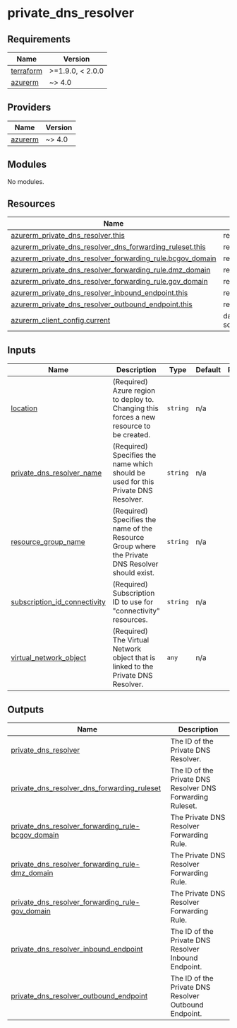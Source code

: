 # private_dns_resolver

<!-- BEGIN_TF_DOCS -->
## Requirements

| Name | Version |
|------|---------|
| <a name="requirement_terraform"></a> [terraform](#requirement\_terraform) | >=1.9.0, < 2.0.0 |
| <a name="requirement_azurerm"></a> [azurerm](#requirement\_azurerm) | ~> 4.0 |

## Providers

| Name | Version |
|------|---------|
| <a name="provider_azurerm"></a> [azurerm](#provider\_azurerm) | ~> 4.0 |

## Modules

No modules.

## Resources

| Name | Type |
|------|------|
| [azurerm_private_dns_resolver.this](https://registry.terraform.io/providers/hashicorp/azurerm/latest/docs/resources/private_dns_resolver) | resource |
| [azurerm_private_dns_resolver_dns_forwarding_ruleset.this](https://registry.terraform.io/providers/hashicorp/azurerm/latest/docs/resources/private_dns_resolver_dns_forwarding_ruleset) | resource |
| [azurerm_private_dns_resolver_forwarding_rule.bcgov_domain](https://registry.terraform.io/providers/hashicorp/azurerm/latest/docs/resources/private_dns_resolver_forwarding_rule) | resource |
| [azurerm_private_dns_resolver_forwarding_rule.dmz_domain](https://registry.terraform.io/providers/hashicorp/azurerm/latest/docs/resources/private_dns_resolver_forwarding_rule) | resource |
| [azurerm_private_dns_resolver_forwarding_rule.gov_domain](https://registry.terraform.io/providers/hashicorp/azurerm/latest/docs/resources/private_dns_resolver_forwarding_rule) | resource |
| [azurerm_private_dns_resolver_inbound_endpoint.this](https://registry.terraform.io/providers/hashicorp/azurerm/latest/docs/resources/private_dns_resolver_inbound_endpoint) | resource |
| [azurerm_private_dns_resolver_outbound_endpoint.this](https://registry.terraform.io/providers/hashicorp/azurerm/latest/docs/resources/private_dns_resolver_outbound_endpoint) | resource |
| [azurerm_client_config.current](https://registry.terraform.io/providers/hashicorp/azurerm/latest/docs/data-sources/client_config) | data source |

## Inputs

| Name | Description | Type | Default | Required |
|------|-------------|------|---------|:--------:|
| <a name="input_location"></a> [location](#input\_location) | (Required) Azure region to deploy to. Changing this forces a new resource to be created. | `string` | n/a | yes |
| <a name="input_private_dns_resolver_name"></a> [private\_dns\_resolver\_name](#input\_private\_dns\_resolver\_name) | (Required) Specifies the name which should be used for this Private DNS Resolver. | `string` | n/a | yes |
| <a name="input_resource_group_name"></a> [resource\_group\_name](#input\_resource\_group\_name) | (Required) Specifies the name of the Resource Group where the Private DNS Resolver should exist. | `string` | n/a | yes |
| <a name="input_subscription_id_connectivity"></a> [subscription\_id\_connectivity](#input\_subscription\_id\_connectivity) | (Required) Subscription ID to use for "connectivity" resources. | `string` | n/a | yes |
| <a name="input_virtual_network_object"></a> [virtual\_network\_object](#input\_virtual\_network\_object) | (Required) The Virtual Network object that is linked to the Private DNS Resolver. | `any` | n/a | yes |

## Outputs

| Name | Description |
|------|-------------|
| <a name="output_private_dns_resolver"></a> [private\_dns\_resolver](#output\_private\_dns\_resolver) | The ID of the Private DNS Resolver. |
| <a name="output_private_dns_resolver_dns_forwarding_ruleset"></a> [private\_dns\_resolver\_dns\_forwarding\_ruleset](#output\_private\_dns\_resolver\_dns\_forwarding\_ruleset) | The ID of the Private DNS Resolver DNS Forwarding Ruleset. |
| <a name="output_private_dns_resolver_forwarding_rule-bcgov_domain"></a> [private\_dns\_resolver\_forwarding\_rule-bcgov\_domain](#output\_private\_dns\_resolver\_forwarding\_rule-bcgov\_domain) | The Private DNS Resolver Forwarding Rule. |
| <a name="output_private_dns_resolver_forwarding_rule-dmz_domain"></a> [private\_dns\_resolver\_forwarding\_rule-dmz\_domain](#output\_private\_dns\_resolver\_forwarding\_rule-dmz\_domain) | The Private DNS Resolver Forwarding Rule. |
| <a name="output_private_dns_resolver_forwarding_rule-gov_domain"></a> [private\_dns\_resolver\_forwarding\_rule-gov\_domain](#output\_private\_dns\_resolver\_forwarding\_rule-gov\_domain) | The Private DNS Resolver Forwarding Rule. |
| <a name="output_private_dns_resolver_inbound_endpoint"></a> [private\_dns\_resolver\_inbound\_endpoint](#output\_private\_dns\_resolver\_inbound\_endpoint) | The ID of the Private DNS Resolver Inbound Endpoint. |
| <a name="output_private_dns_resolver_outbound_endpoint"></a> [private\_dns\_resolver\_outbound\_endpoint](#output\_private\_dns\_resolver\_outbound\_endpoint) | The ID of the Private DNS Resolver Outbound Endpoint. |
<!-- END_TF_DOCS -->
